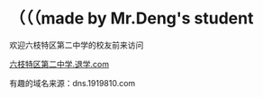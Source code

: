 # （（（made by Mr.Deng's student
欢迎六枝特区第二中学的校友前来访问

[六枝特区第二中学.退学.com](https://六枝特区第二中学.退学.com)

有趣的域名来源：dns.1919810.com
